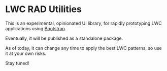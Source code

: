 # LWC RAD Utilities

This is an experimental, opinionated UI library, for rapidly prototyping LWC applications using [Bootstrap](https://getbootstrap.com/).  

Eventually, it will be published as a standalone package.  

As of today, it can change any time to apply the best LWC patterns, so use it at your own risks.  

Stay tuned!
